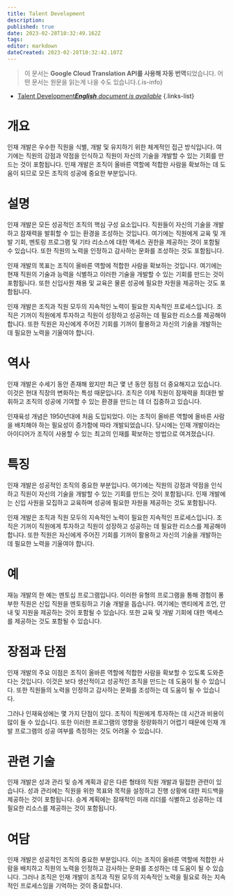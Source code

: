 ```yaml
---
title: Talent Development
description: 
published: true
date: 2023-02-28T10:32:49.162Z
tags: 
editor: markdown
dateCreated: 2023-02-28T10:32:42.107Z
---
```


> 이 문서는 **Google Cloud Translation API를 사용해 자동 번역**되었습니다.
어떤 문서는 원문을 읽는게 나을 수도 있습니다.{.is-info}



- [Talent Development***English** document is available*](/en/Knowledge-base/Dictionary/talent-development)
{.links-list}


# 개요
인재 개발은 우수한 직원을 식별, 개발 및 유지하기 위한 체계적인 접근 방식입니다. 여기에는 직원의 강점과 약점을 인식하고 직원이 자신의 기술을 개발할 수 있는 기회를 만드는 것이 포함됩니다. 인재 개발은 조직이 올바른 역할에 적합한 사람을 확보하는 데 도움이 되므로 모든 조직의 성공에 중요한 부분입니다.

# 설명
인재 개발은 모든 성공적인 조직의 핵심 구성 요소입니다. 직원들이 자신의 기술을 개발하고 잠재력을 발휘할 수 있는 환경을 조성하는 것입니다. 여기에는 직원에게 교육 및 개발 기회, 멘토링 프로그램 및 기타 리소스에 대한 액세스 권한을 제공하는 것이 포함될 수 있습니다. 또한 직원의 노력을 인정하고 감사하는 문화를 조성하는 것도 포함됩니다.

인재 개발의 목표는 조직이 올바른 역할에 적합한 사람을 확보하는 것입니다. 여기에는 현재 직원의 기술과 능력을 식별하고 이러한 기술을 개발할 수 있는 기회를 만드는 것이 포함됩니다. 또한 신입사원 채용 및 교육은 물론 성공에 필요한 자원을 제공하는 것도 포함됩니다.

인재 개발은 조직과 직원 모두의 지속적인 노력이 필요한 지속적인 프로세스입니다. 조직은 기꺼이 직원에게 투자하고 직원이 성장하고 성공하는 데 필요한 리소스를 제공해야 합니다. 또한 직원은 자신에게 주어진 기회를 기꺼이 활용하고 자신의 기술을 개발하는 데 필요한 노력을 기울여야 합니다.

# 역사
인재 개발은 수세기 동안 존재해 왔지만 최근 몇 년 동안 점점 더 중요해지고 있습니다. 이것은 현대 직장의 변화하는 특성 때문입니다. 조직은 이제 직원이 잠재력을 최대한 발휘하고 조직의 성공에 기여할 수 있는 환경을 만드는 데 더 집중하고 있습니다.

인재육성 개념은 1950년대에 처음 도입되었다. 이는 조직이 올바른 역할에 올바른 사람을 배치해야 하는 필요성이 증가함에 따라 개발되었습니다. 당시에는 인재 개발이라는 아이디어가 조직이 사용할 수 있는 최고의 인재를 확보하는 방법으로 여겨졌습니다.

# 특징
인재 개발은 성공적인 조직의 중요한 부분입니다. 여기에는 직원의 강점과 약점을 인식하고 직원이 자신의 기술을 개발할 수 있는 기회를 만드는 것이 포함됩니다. 인재 개발에는 신입 사원을 모집하고 교육하며 성공에 필요한 자원을 제공하는 것도 포함됩니다.

인재 개발은 조직과 직원 모두의 지속적인 노력이 필요한 지속적인 프로세스입니다. 조직은 기꺼이 직원에게 투자하고 직원이 성장하고 성공하는 데 필요한 리소스를 제공해야 합니다. 또한 직원은 자신에게 주어진 기회를 기꺼이 활용하고 자신의 기술을 개발하는 데 필요한 노력을 기울여야 합니다.

# 예
재능 개발의 한 예는 멘토십 프로그램입니다. 이러한 유형의 프로그램을 통해 경험이 풍부한 직원은 신입 직원을 멘토링하고 기술 개발을 돕습니다. 여기에는 멘티에게 조언, 안내 및 지원을 제공하는 것이 포함될 수 있습니다. 또한 교육 및 개발 기회에 대한 액세스를 제공하는 것도 포함될 수 있습니다.

# 장점과 단점
인재 개발의 주요 이점은 조직이 올바른 역할에 적합한 사람을 확보할 수 있도록 도와준다는 것입니다. 이것은 보다 생산적이고 성공적인 조직을 만드는 데 도움이 될 수 있습니다. 또한 직원들의 노력을 인정하고 감사하는 문화를 조성하는 데 도움이 될 수 있습니다.

그러나 인재육성에는 몇 가지 단점이 있다. 조직이 직원에게 투자하는 데 시간과 비용이 많이 들 수 있습니다. 또한 이러한 프로그램의 영향을 정량화하기 어렵기 때문에 인재 개발 프로그램의 성공 여부를 측정하는 것도 어려울 수 있습니다.

# 관련 기술
인재 개발은 성과 관리 및 승계 계획과 같은 다른 형태의 직원 개발과 밀접한 관련이 있습니다. 성과 관리에는 직원을 위한 목표와 목적을 설정하고 진행 상황에 대한 피드백을 제공하는 것이 포함됩니다. 승계 계획에는 잠재적인 미래 리더를 식별하고 성공하는 데 필요한 리소스를 제공하는 것이 포함됩니다.

# 여담
인재 개발은 성공적인 조직의 중요한 부분입니다. 이는 조직이 올바른 역할에 적합한 사람을 배치하고 직원의 노력을 인정하고 감사하는 문화를 조성하는 데 도움이 될 수 있습니다. 그러나 조직은 인재 개발이 조직과 직원 모두의 지속적인 노력을 필요로 하는 지속적인 프로세스임을 기억하는 것이 중요합니다.